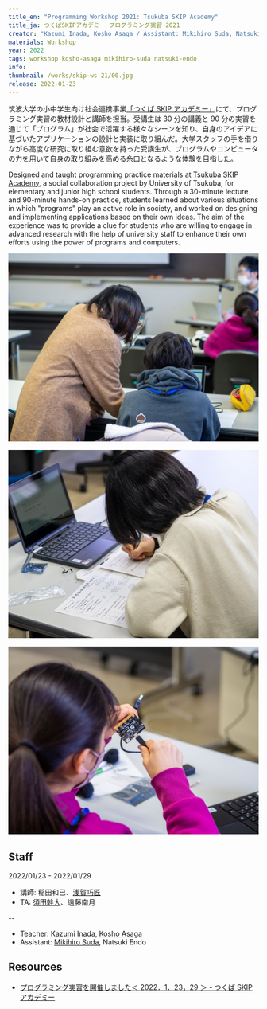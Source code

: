 ```yaml
---
title_en: "Programming Workshop 2021: Tsukuba SKIP Academy"
title_ja: つくばSKIPアカデミー プログラミング実習 2021
creator: "Kazumi Inada, Kosho Asaga / Assistant: Mikihiro Suda, Natsuki Endo"
materials: Workshop
year: 2022
tags: workshop kosho-asaga mikihiro-suda natsuki-endo
info:
thumbnail: /works/skip-ws-21/00.jpg
release: 2022-01-23
---
```


筑波大学の小中学生向け社会連携事業[「つくば SKIP アカデミー」](https://skip.tsukuba.ac.jp)にて、プログラミング実習の教材設計と講師を担当。受講生は 30 分の講義と 90 分の実習を通じて「プログラム」が社会で活躍する様々なシーンを知り、自身のアイデアに基づいたアプリケーションの設計と実装に取り組んだ。大学スタッフの手を借りながら高度な研究に取り組む意欲を持った受講生が、プログラムやコンピュータの力を用いて自身の取り組みを高める糸口となるような体験を目指した。

Designed and taught programming practice materials at [Tsukuba SKIP Academy](https://skip.tsukuba.ac.jp), a social collaboration project by University of Tsukuba, for elementary and junior high school students. Through a 30-minute lecture and 90-minute hands-on practice, students learned about various situations in which "programs" play an active role in society, and worked on designing and implementing applications based on their own ideas. The aim of the experience was to provide a clue for students who are willing to engage in advanced research with the help of university staff to enhance their own efforts using the power of programs and computers.

![](/works/skip-ws-21/00.jpg)

![](/works/skip-ws-21/01.jpg)

![](/works/skip-ws-21/02.jpg)

## Staff

2022/01/23 - 2022/01/29

- 講師: 稲田和巳、[浅賀巧匠](https://twitter.com/asagakosho)
- TA: [須田幹大](https://sudame.net/)、遠藤南月

--

- Teacher: Kazumi Inada, [Kosho Asaga](https://twitter.com/asagakosho)
- Assistant: [Mikihiro Suda](https://sudame.net/), Natsuki Endo

## Resources

- [プログラミング実習を開催しました＜ 2022．1．23，29 ＞ - つくば SKIP アカデミー](https://skip.tsukuba.ac.jp/news/%e3%83%97%e3%83%ad%e3%82%b0%e3%83%a9%e3%83%9f%e3%83%b3%e3%82%b0%e5%ae%9f%e7%bf%92%e3%82%92%e9%96%8b%e5%82%ac%e3%81%97%e3%81%be%e3%81%97%e3%81%9f%ef%bc%9c2022%ef%bc%8e1%ef%bc%8e23%ef%bc%8c29%ef%bc%9e/)
